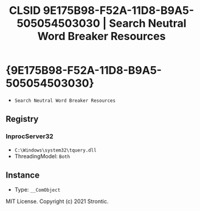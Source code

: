 ﻿---
title: "CLSID 9E175B98-F52A-11D8-B9A5-505054503030 | Search Neutral Word Breaker Resources"
excerpt: What is COM-Object CLSID 9E175B98-F52A-11D8-B9A5-505054503030?
---

# {9E175B98-F52A-11D8-B9A5-505054503030}

* `Search Neutral Word Breaker Resources`

## Registry


### InprocServer32

* `C:\Windows\system32\tquery.dll`
* ThreadingModel: `Both`

## Instance

* Type: `__ComObject`

MIT License. Copyright (c) 2021 Strontic.


